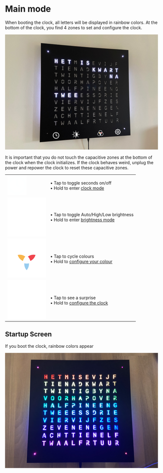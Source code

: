 # Main mode

When booting the clock, all letters will be displayed in rainbow colors. At the bottom of the clock, you find 4 zones to set and configure the clock.

![](images/main.png)

It is important that you do not touch the capacitive zones at the bottom of the clock when the clock initializes. If the clock behaves weird, unplug the power and repower the clock to reset these capacitive zones.

| | |
| -- | -- |
| <img src="images/clock.svg" width="64"> | &bull; Tap to toggle seconds on/off <br/>  &bull; Hold to enter [clock mode](clock.md)  |
| <img src="images/brightness.svg" with="64"> | &bull; Tap to toggle Auto/High/Low brightness <br/>  &bull; Hold to enter [brightness mode](brightness.md) |
| <img src="images/rgb.svg" with="64"> | &bull; Tap to cycle colours <br/>  &bull;  Hold to [configure your colour](colours.md)  |
| <img src="images/settings.svg" with="64"> | &bull; Tap to see a surprise <br/>  &bull; Hold to [configure the clock](settings.md)  |

## Startup Screen

If you boot the clock, rainbow colors appear

![](images/rainbow.jpeg)